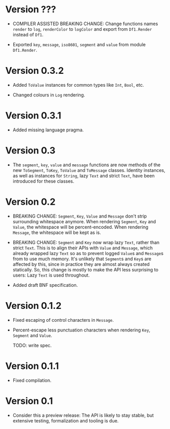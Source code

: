 # Version ???

* COMPILER ASSISTED BREAKING CHANGE: Change functions names `render` to `log`,
  `renderColor` to `logColor` and export from  `Df1.Render` instead of `Df1`.
  
* Exported `key`, `message`, `iso8601`, `segment` and `value` from module 
  `Df1.Render`.


# Version 0.3.2

* Added `ToValue` instances for common types like `Int`, `Bool`, etc.

* Changed colours in `Log` rendering.


# Version 0.3.1

* Added missing language pragma.


# Version 0.3

* The `segment`, `key`, `value` and `message` functions are now methods of the
  new `ToSegment`, `ToKey`, `ToValue` and `ToMessage` classes.  Identity
  instances, as well as instances for `String`, lazy `Text` and strict `Text`,
  have been introduced for these classes.


# Version 0.2

* BREAKING CHANGE: `Segment`, `Key`, `Value` and `Message` don't strip
  surrounding whitespace anymore. When rendering `Segment`, `Key` and `Value`,
  the whitespace will be percent-encoded. When rendering `Message`, the
  whitespace will be kept as is.

* BREAKING CHANGE: `Segment` and `Key` now wrap lazy `Text`, rather than strict
  `Text`. This is to align their APIs with `Value` and `Message`, which already
  wrapped lazy `Text` so as to prevent logged `Value`s and `Message`s from
  to use much memory. It's unlikely that `Segment`s and `Key`s are affected by
  this, since in practice they are almost always created statically. So, this
  change is mostly to make the API less surprising to users: Lazy `Text` is used
  throughout.

* Added draft BNF specification.


# Version 0.1.2

* Fixed escaping of control characters in `Message`.

* Percent-escape less punctuation characters when rendering `Key`,
  `Segment` and `Value`.

  TODO: write spec.


# Version 0.1.1

* Fixed compilation.


# Version 0.1

* Consider this a preview release: The API is likely to stay stable, but
  extensive testing, formalization and tooling is due.

